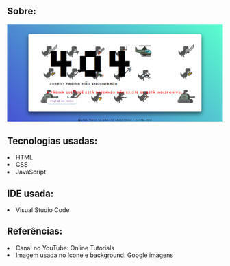 ## Sobre:
<p></p>

<img src="./src/img/image-previa-pagina.png" >



## Tecnologias usadas:
<li>HTML</li>
<li>CSS</li>
<li>JavaScript</li>

## IDE usada:
<li>Visual Studio Code</li>

## Referências:
<li>Canal no YouTube: Online Tutorials</li>
<li>Imagem usada no ícone e background: Google imagens</li>